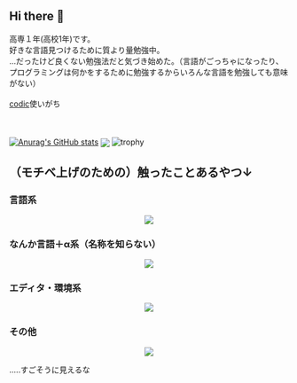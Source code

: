 
## Hi there 👋

高専１年(高校1年)です。<br>好きな言語見つけるために質より量勉強中。<br>...だったけど良くない勉強法だと気づき始めた。（言語がごっちゃになったり、プログラミングは何かをするために勉強するからいろんな言語を勉強しても意味がない）    <br><br><a href="https://codic.jp/">codic</a>使いがち<br><br>　　　　　　　　　　　　　<br>

[![Anurag's GitHub stats](https://github-readme-stats.vercel.app/api?username=rintaro-s&rank_icon=percentile)](https://github.com/anuraghazra/github-readme-stats)
<img  align="center"  src="https://github-readme-stats.anuraghazra1.vercel.app/api/top-langs/?username=rintaro-s&no-bg=true&no-frame=true&langs_count=30&hide=html,css&layout=compact"/>
![trophy](https://github-profile-trophy.vercel.app/?username=rintaro-s)
<h2>（モチベ上げのための）触ったことあるやつ↓</h2>
<h3>言語系</h3>
<p align="center">
  <a href="https://skillicons.dev">
    <img src="https://skillicons.dev/icons?i=py,pytorch,r,ts,vue,js,html,css,c,cs,cpp,java,kotlin,mysql,php,powershell,cmake,dart,processing" />
  </a>
</p>
<h3>なんか言語＋α系（名称を知らない）</h3>
<p align="center">
  <a href="https://skillicons.dev">
    <img src="https://skillicons.dev/icons?i=flutter,discord,arduino,cmake,docker,dotnet,gradle,jquery,mysql,nodejs,npm,opencv,nextjs" />
  </a>
</p>
<h3>エディタ・環境系</h3>
<p align="center">
  <a href="https://skillicons.dev">
    <img src="https://skillicons.dev/icons?i=arduino,git,idea,clion,webstorm,mysql,npm,powershell,raspberrypi,replit,unity,vim,visualstudio,vscode,anaconda" />
  </a>
</p>
<h3>その他</h3>
<p align="center">
  <a href="https://skillicons.dev">
    <img src="https://skillicons.dev/icons?i=nginx,blender,cloudflare,arch,debian,discord,github,kali,linux,mint,raspberrypi,redhat,ubuntu,wordpress" />
  </a>
</p>
.....すごそうに見えるな
